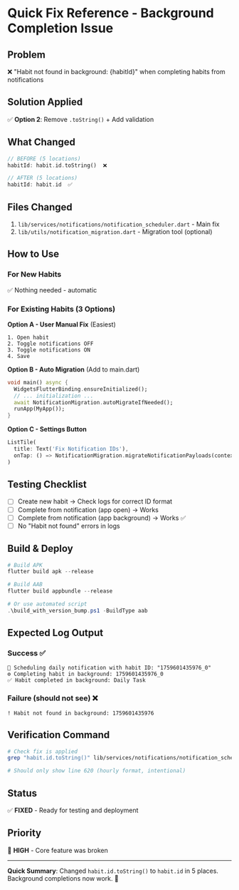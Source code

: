 # Quick Fix Reference - Background Completion Issue

## Problem
❌ "Habit not found in background: {habitId}" when completing habits from notifications

## Solution Applied
✅ **Option 2**: Remove `.toString()` + Add validation

## What Changed
```dart
// BEFORE (5 locations)
habitId: habit.id.toString()  ❌

// AFTER (5 locations)  
habitId: habit.id  ✅
```

## Files Changed
1. `lib/services/notifications/notification_scheduler.dart` - Main fix
2. `lib/utils/notification_migration.dart` - Migration tool (optional)

## How to Use

### For New Habits
✅ Nothing needed - automatic

### For Existing Habits (3 Options)

**Option A - User Manual Fix** (Easiest)
```
1. Open habit
2. Toggle notifications OFF
3. Toggle notifications ON  
4. Save
```

**Option B - Auto Migration** (Add to main.dart)
```dart
void main() async {
  WidgetsFlutterBinding.ensureInitialized();
  // ... initialization ...
  await NotificationMigration.autoMigrateIfNeeded();
  runApp(MyApp());
}
```

**Option C - Settings Button**
```dart
ListTile(
  title: Text('Fix Notification IDs'),
  onTap: () => NotificationMigration.migrateNotificationPayloads(context),
)
```

## Testing Checklist
- [ ] Create new habit → Check logs for correct ID format
- [ ] Complete from notification (app open) → Works
- [ ] Complete from notification (app background) → Works ✅
- [ ] No "Habit not found" errors in logs

## Build & Deploy
```powershell
# Build APK
flutter build apk --release

# Build AAB  
flutter build appbundle --release

# Or use automated script
.\build_with_version_bump.ps1 -BuildType aab
```

## Expected Log Output

### Success ✅
```
🎯 Scheduling daily notification with habit ID: "1759601435976_0"
⚙️ Completing habit in background: 1759601435976_0
✅ Habit completed in background: Daily Task
```

### Failure (should not see) ❌
```
! Habit not found in background: 1759601435976
```

## Verification Command
```bash
# Check fix is applied
grep "habit.id.toString()" lib/services/notifications/notification_scheduler.dart

# Should only show line 620 (hourly format, intentional)
```

## Status
✅ **FIXED** - Ready for testing and deployment

## Priority  
🔴 **HIGH** - Core feature was broken

---
**Quick Summary**: Changed `habit.id.toString()` to `habit.id` in 5 places. Background completions now work. 🎉
